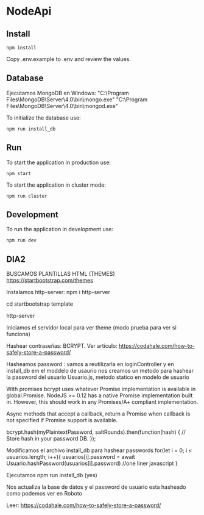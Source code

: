 

# NodeApi

## Install

```shell
npm install
```

Copy .env.example to .env and review the values.

## Database

Ejecutamos MongoDB en Windows:
"C:\Program Files\MongoDB\Server\4.0\bin\mongo.exe"
"C:\Program Files\MongoDB\Server\4.0\bin\mongod.exe"

To initialize the database use:

```shell
npm run install_db
```

## Run

To start the application in production use:

```shell
npm start
```

To start the application in cluster mode:

```shell
npm run cluster
```

## Development

To run the application in development use:

```shell
npm run dev
```

## DIA2

BUSCAMOS PLANTILLAS HTML (THEMES)  
https://startbootstrap.com/themes

Instalamos http-server: npm i http-server

cd startbootstrap template

http-server

Iniciamos el servidor local para ver theme (modo prueba para ver si funciona)


Hashear contraseñas: BCRYPT.
Ver articulo:
https://codahale.com/how-to-safely-store-a-password/

Hasheamos password : vamos a reutilizarla en loginController y en install_db em el moddelo de usaurio nos creamos un
metodo para hashear la password del usuario Usuario.js, metodo statico en modelo de usuario

With promises
bcrypt uses whatever Promise implementation is available in global.Promise. NodeJS >= 0.12 has a native Promise implementation built in. However, this should work in any Promises/A+ compliant implementation.

Async methods that accept a callback, return a Promise when callback is not specified if Promise support is available.

bcrypt.hash(myPlaintextPassword, saltRounds).then(function(hash) {
    // Store hash in your password DB.
});

Modificamos el archivo install_db para hashear passwords
        for(let i = 0; i < usuarios.length; i++){
        usuarios[i].password = await Usuario.hashPassword(usuarios[i].password)  //one liner javascript
      }

Ejecutamos npm run install_db (yes)

Nos actualiza la base de datos y el password de usuario esta hasheado como podemos ver en Roboto

Leer: https://codahale.com/how-to-safely-store-a-password/
